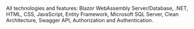 All technologies and features:
Blazor WebAssembly
Server/Database, .NET, HTML, CSS, JavaScript, Entity Framework, Microsoft SQL Server, Clean Architecture, Swagger API, Authorization and Authentication.
